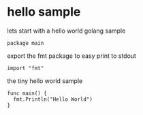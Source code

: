 # hello sample

lets start with a hello world golang sample

    package main

export the fmt package to easy print to stdout

    import "fmt"

the tiny hello world sample

    func main() {
      fmt.Println("Hello World")
    }
